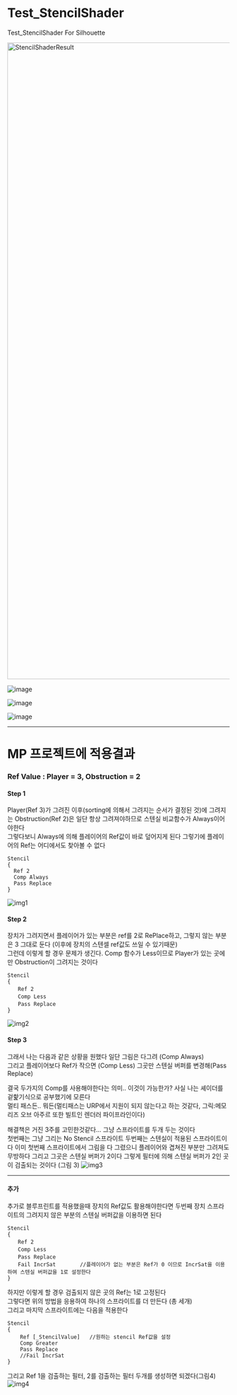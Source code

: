 # Test_StencilShader
Test_StencilShader For Silhouette

<img width="1440" alt="StencilShaderResult" src="https://user-images.githubusercontent.com/58582985/173217221-7331a9bc-a52f-4f14-9865-ad265fea3348.png">

![image](https://user-images.githubusercontent.com/58582985/173260983-df5d5371-cdfe-4cdc-bcda-c21d25511042.png)

![image](https://user-images.githubusercontent.com/58582985/173261794-80684739-c259-4e87-833c-efa820a678f1.png)

![image](https://user-images.githubusercontent.com/58582985/173262377-7626fde8-a2a9-4cc6-a6ae-634b93fc3b5b.png)

----------------------
# MP 프로젝트에 적용결과

### Ref Value : Player = 3, Obstruction = 2  

#### Step 1
Player(Ref 3)가 그려진 이후(sorting에 의해서 그려지는 순서가 결정된 것)에 그려지는 Obstruction(Ref 2)은 일단 항상 그려져야하므로 스텐실 비교함수가 Always이어야한다  
그렇다보니 Always에 의해 플레이어의 Ref값이 바로 덮어지게 된다 그렇기에 플레이어의 Ref는 어디에서도 찾아볼 수 없다  
```ShaderLab
Stencil
{
  Ref 2
  Comp Always
  Pass Replace
}
```
![img1](https://user-images.githubusercontent.com/58582985/209546864-136efb07-4e3c-472f-8abb-999b92cc6391.png)

#### Step 2
장치가 그려지면서 플레이어가 있는 부분은 ref를 2로 RePlace하고, 그렇지 않는 부분은 3 그대로 둔다 (이후에 장치의 스텐셀 ref값도 쓰일 수 있기때문)  
그런데 이렇게 할 경우 문제가 생긴다. Comp 함수가 Less이므로 Player가 있는 곳에만 Obstruction이 그려지는 것이다  
```ShaderLab
Stencil
{
　　Ref 2
　　Comp Less
　　Pass Replace
}
```
![img2](https://user-images.githubusercontent.com/58582985/209546867-c033ad73-0044-4be6-a5ee-78cb65d924fb.png)

#### Step 3
그래서 나는 다음과 같은 상황을 원했다 일단 그림은 다그려 (Comp Always)  
그리고 플레이어보다 Ref가 작으면 (Comp Less) 그곳만 스텐실 버퍼를 변경해(Pass Replace)  
  
결국 두가지의 Comp를 사용해야한다는 의미.. 이것이 가능한가? 사실 나는 셰이더를 겉핥기식으로 공부했기에 모른다  
멀티 패스든.. 뭐든(멀티패스는 URP에서 지원이 되지 않는다고 하는 것같다, 그릭:메모리즈 오브 아주르 또한 빌트인 렌더러 파이프라인이다)  
  
해결책은 거진 3주를 고민한것같다... 그냥 스프라이트를 두개 두는 것이다   
첫번째는 그냥 그리는 No Stencil 스프라이트
두번째는 스텐실이 적용된 스프라이트이다 이미 첫번째 스프라이트에서 그림을 다 그렸으니 플레이어와 겹쳐진 부분만 그려져도 무방하다 그리고 그곳은 스텐실 버퍼가 2이다 그렇게 필터에 의해 스텐실 버퍼가 2인 곳이 검출되는 것이다 (그림 3)
![img3](https://user-images.githubusercontent.com/58582985/209546874-3f48a838-aa0b-4ca7-bfc9-14a46fac906b.png)

------------
#### 추가
추가로 블루프린트를 적용했을때 장치의 Ref값도 활용해야한다면 두번째 장치 스프라이트의 그려지지 않은 부분의 스텐실 버퍼값을 이용하면 된다
```ShaderLab
Stencil
{
　　Ref 2
　　Comp Less
　　Pass Replace
　　Fail IncrSat 　　　　//플레이어가 없는 부분은 Ref가 0 이므로 IncrSat을 이용하여 스텐실 버퍼값을 1로 설정한다
}
```
  
하지만 이렇게 할 경우 검출되지 않은 곳의 Ref는 1로 고정된다  
그렇다면 위의 방법을 응용하여 하나의 스프라이트를 더 만든다 (총 세개)  
그리고 마지막 스프라이트에는 다음을 적용한다  
```ShaderLab
Stencil
{
    Ref [_StencilValue]   //원하는 stencil Ref값을 설정
    Comp Greater
    Pass Replace
    //Fail IncrSat
}
```

그리고 Ref 1을 검출하는 필터, 2를 검출하는 필터 두개를 생성하면 되겠다(그림4)
![img4](https://user-images.githubusercontent.com/58582985/209546878-d900f1e5-4747-434f-80a9-19cd9f6a90ee.png)
